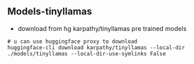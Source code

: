 ## Models-tinyllamas

- download from hg karpathy/tinyllamas pre trained models 

```shell
# u can use huggingface proxy to download
huggingface-cli download karpathy/tinyllamas --local-dir ./models/tinyllamas --local-dir-use-symlinks False

```
